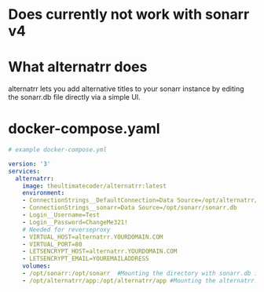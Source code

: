 # Does currently not work with sonarr v4

# What alternatrr does
alternatrr lets you add alternative titles to your sonarr instance by editing the sonarr.db file directly via a simple UI.

# docker-compose.yaml
```yaml
# example docker-compose.yml

version: '3'
services:
  alternatrr:
    image: theultimatecoder/alternatrr:latest
    environment:
    - ConnectionStrings__DefaultConnection=Data Source=/opt/alternatrr/app/alternatrr.db
    - ConnectionStrings__sonarr=Data Source=/opt/sonarr/sonarr.db
    - Login__Username=Test
    - Login__Password=ChangeMe321!
    # Needed for reverseproxy
    - VIRTUAL_HOST=alternatrr.YOURDOMAIN.COM
    - VIRTUAL_PORT=80
    - LETSENCRYPT_HOST=alternatrr.YOURDOMAIN.COM
    - LETSENCRYPT_EMAIL=YOUREMAILADDRESS
    volumes:
    - /opt/sonarr:/opt/sonarr  #Mounting the directory with sonarr.db in it
    - /opt/alternatrr/app:/opt/alternatrr/app #Mounting the alternatrr.db peristent login
```
